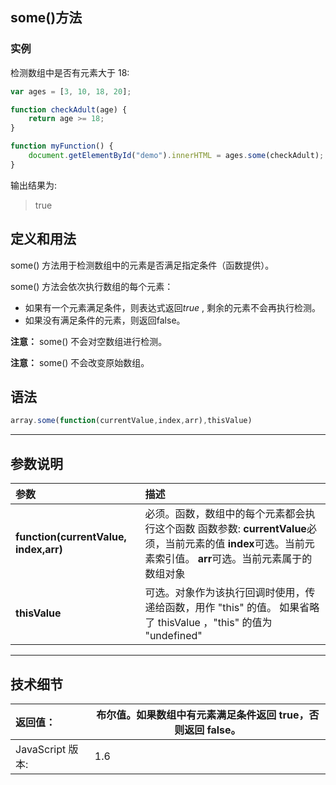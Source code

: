 ## some()方法

### 实例

检测数组中是否有元素大于 18:

```js
var ages = [3, 10, 18, 20];

function checkAdult(age) {
    return age >= 18;
}

function myFunction() {
	document.getElementById("demo").innerHTML = ages.some(checkAdult);
}
```

输出结果为:

> true

## 定义和用法

some() 方法用于检测数组中的元素是否满足指定条件（函数提供）。

some() 方法会依次执行数组的每个元素：

- 如果有一个元素满足条件，则表达式返回*true* , 剩余的元素不会再执行检测。
- 如果没有满足条件的元素，则返回false。

**注意：** some() 不会对空数组进行检测。

**注意：** some() 不会改变原始数组。

## 语法

```js
array.some(function(currentValue,index,arr),thisValue)
```

------

## 参数说明

| 参数                                  | 描述                                                         |
| :------------------------------------ | :----------------------------------------------------------- |
| **function(currentValue, index,arr)** | 必须。函数，数组中的每个元素都会执行这个函数                      函数参数:                                                                                           **currentValue**必须，当前元素的值                                                     **index**可选。当前元素索引值。                                                                                                   **arr**可选。当前元素属于的数组对象 |
| **thisValue**                         | 可选。对象作为该执行回调时使用，传递给函数，用作 "this" 的值。 如果省略了 thisValue ，"this" 的值为 "undefined" |

------

## 技术细节

| 返回值：         | 布尔值。如果数组中有元素满足条件返回 true，否则返回 false。 |
| :--------------- | ----------------------------------------------------------- |
| JavaScript 版本: | 1.6                                                         |